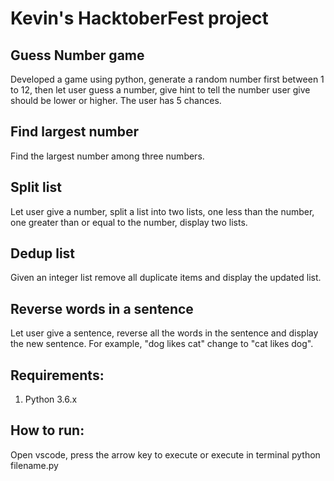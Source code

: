 # Kevin's HacktoberFest project
## Guess Number game
Developed a game using python, generate a random number first between 1 to 12, then let user guess a number, give hint to tell the number user give should be lower or higher. The user has 5 chances. 

## Find largest number
Find the largest number among three numbers.

## Split list
Let user give a number, split a list into two lists, one less than the number, one greater than or equal to the number, display two lists.

## Dedup list
Given an integer list remove all duplicate items and display the updated list.

## Reverse words in a sentence
Let user give a sentence, reverse all the words in the sentence and display the new sentence. For example, "dog likes cat" change to "cat likes dog".

## Requirements:
1. Python 3.6.x

## How to run:
Open vscode, press the arrow key to execute
or execute in terminal python filename.py